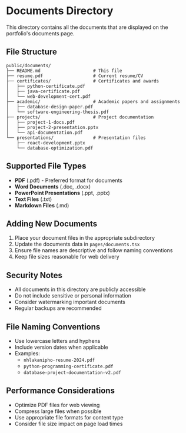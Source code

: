 # Documents Directory

This directory contains all the documents that are displayed on the portfolio's documents page.

## File Structure

```
public/documents/
├── README.md                    # This file
├── resume.pdf                   # Current resume/CV
├── certificates/                # Certificates and awards
│   ├── python-certificate.pdf
│   ├── java-certificate.pdf
│   └── web-development-cert.pdf
├── academic/                    # Academic papers and assignments
│   ├── database-design-paper.pdf
│   └── software-engineering-thesis.pdf
├── projects/                    # Project documentation
│   ├── project-1-docs.pdf
│   ├── project-2-presentation.pptx
│   └── api-documentation.pdf
└── presentations/               # Presentation files
    ├── react-development.pptx
    └── database-optimization.pdf
```

## Supported File Types

- **PDF** (.pdf) - Preferred format for documents
- **Word Documents** (.doc, .docx)
- **PowerPoint Presentations** (.ppt, .pptx)
- **Text Files** (.txt)
- **Markdown Files** (.md)

## Adding New Documents

1. Place your document files in the appropriate subdirectory
2. Update the documents data in `pages/documents.tsx`
3. Ensure file names are descriptive and follow naming conventions
4. Keep file sizes reasonable for web delivery

## Security Notes

- All documents in this directory are publicly accessible
- Do not include sensitive or personal information
- Consider watermarking important documents
- Regular backups are recommended

## File Naming Conventions

- Use lowercase letters and hyphens
- Include version dates when applicable
- Examples:
  - `nhlakanipho-resume-2024.pdf`
  - `python-programming-certificate.pdf`
  - `database-project-documentation-v2.pdf`

## Performance Considerations

- Optimize PDF files for web viewing
- Compress large files when possible
- Use appropriate file formats for content type
- Consider file size impact on page load times
